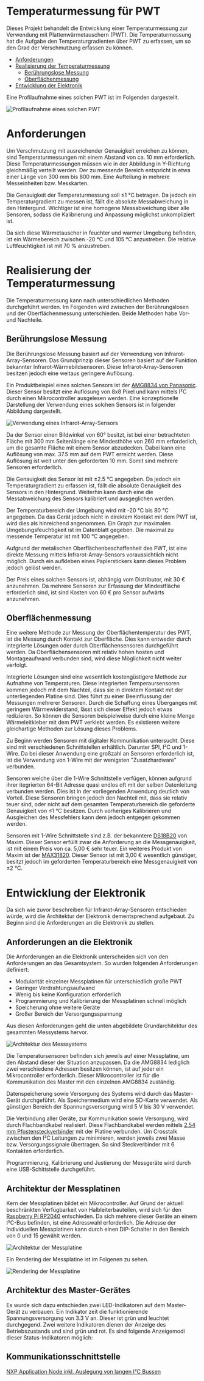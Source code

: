 # Temperaturmessung für PWT
Dieses Projekt behandelt die Entwicklung einer Temperaturmessung zur Verwendung mit Plattenwärmetauschern (PWT). Die Temperaturmessung hat die Aufgabe den Temperaturgradienten über PWT zu erfassen, um so den Grad der Verschmutzung erfassen zu können.

* [Anforderungen](#anforderungen)
* [Realisierung der Temperaturmessung](#realisierung-der-temperaturmessung)
    * [Berührungslose Messung](#berührungslose-messung)
    * [Oberflächenmessung](#oberflächenmessung)
* [Entwicklung der Elektronik](#entwicklung-der-elektronik)

Eine Profilaufnahme eines solchen PWT ist im Folgenden dargestellt.

![Profilaufnahme eines solchen PWT](/doc/img/pwt.jpg)

# Anforderungen
Um Verschmutzung mit ausreichender Genauigkeit erreichen zu können, sind Temperaturmessungen mit einem Abstand von ca. 10 mm erforderlich. Diese Temperaturmessungen müssen wie in der Abbildung in Y-Richtung gleichmäßig verteilt werden. Der zu messende Bereich entspricht in etwa einer Länge von 300 mm bis 800 mm. Eine Aufteilung in mehrere Messeinheiten bzw. Messkarten.

Die Genauigkeit der Temperaturmessung soll ≤1 °C betragen. Da jedoch ein Temperaturgradient zu messen ist, fällt die absolute Messabweichung in den Hintergund. Wichtiger ist eine homogene Messabweichung über alle Sensoren, sodass die Kalibrierung und Anpassung möglichst unkompliziert ist.

Da sich diese Wärmetauscher in feuchter und warmer Umgebung befinden, ist ein Wärmebereich zwischen -20 °C und 105 °C anzustreben. Die relative Luftfeuchtigkeit ist mit 70 % anzustreben.

# Realisierung der Temperaturmessung
Die Temperaturmessung kann nach unterschiedlichen Methoden durchgeführt werden. Im Folgenden wird zwischen der Berührungslosen und der Oberflächenmessung unterschieden. Beide Methoden habe Vor- und Nachteile.

## Berührungslose Messung
Die Berührungslose Messung basiert auf der Verwendung von Infrarot-Array-Sensoren. Das Grundprinzip dieser Sensoren basiert auf der Funktion bekannter Infrarot-Wärmebildsensoren. Diese Infrarot-Array-Sensoren besitzen jedoch eine weitaus geringere Auflösung.

Ein Produktbeispiel eines solchen Sensors ist der [AMG8834 von Panasonic](https://industrial.panasonic.com/cdbs/www-data/pdf/ADI8000/ADI8000C66.pdf). Dieser Sensor besitzt eine Auflösung von 8x8 Pixel und kann mittels I²C durch einen Mikrocontroller ausgelesen werden. Eine konzeptionelle Darstellung der Verwendung eines solchen Sensors ist in folgender Abbildung dargestellt.

![Verwendung eines Infrarot-Array-Sensors](/doc/img/infrarot.png)

Da der Sensor einen Bildwinkel von 60° besitzt, ist bei einer betrachteten Fläche mit 300 mm Seitenlänge eine Mindesthöhe von 260 mm erforderlich, um die gesamte Fläche mit einem Sensor abzudecken. Dabei kann eine Auflösung von max. 37.5 mm auf dem PWT erreicht werden. Diese Auflösung ist weit unter den geforderten 10 mm. Somit sind mehrere Sensoren erforderlich.

Die Genauigkeit des Sensor ist mit ±2.5 °C angegeben. Da jedoch ein Temperaturgradient zu erfassen ist, fällt die absolute Genauigkeit des Sensors in den Hintergrund. Weiterhin kann durch eine die Messabweichung des Sensors kalibriert und ausgeglichen werden.

Der Temperaturbereich der Umgebung wird mit -20 °C bis 80 °C angegeben. Da das Gerät jedoch nicht in direktem Kontakt mit dem PWT ist, wird dies als hinreichend angenommen. Ein Graph zur maximalen Umgebungsfeuchtigkeit ist im Datenblatt gegeben. Die maximal zu messende Temperatur ist mit 100 °C angegeben.

Aufgrund der metalischen Oberflächenbeschaffenheit des PWT, ist eine direkte Messung mittels Infrarot-Array-Sensors voraussichtlich nicht möglich. Durch ein aufkleben eines Papierstickers kann dieses Problem jedoch gelöst werden.

Der Preis eines solchen Sensors ist, abhängig vom Distributor, mit 30 € anzunehmen. Da mehrere Sensoren zur Erfassung der Mindestfläche erforderlich sind, ist sind Kosten von 60 € pro Sensor aufwärts anzunehmen.

## Oberflächenmessung
Eine weitere Methode zur Messung der Oberflächentemperatur des PWT, ist die Messung durch Kontakt zur Oberfläche. Dies kann entweder durch integrierte Lösungen oder durch Oberflächensensoren durchgeführt werden. Da Oberflächensensoren mit relativ hohen hosten und Montageaufwand verbunden sind, wird diese Möglichkeit nicht weiter verfolgt.

Integrierte Lösungen sind eine wesentlich kostengüstigere Methode zur Aufnahme von Temperaturen. Diese integrierten Temperaursensoren kommen jedoch mit dem Nachteil, dass sie in direktem Kontakt mit der unterliegenden Platine sind. Dies führt zu einer Beeinflussung der Messungen mehrerer Sensoren. Durch die Schaffung eines Überganges mit geringem Wärmewiderstand, lässt sich dieser Effekt jedoch etwas redizieren. So können die Sensoren beispielweise durch eine kleine Menge Wärmeleitkleber mit dem PWT verklebt werden. Es existieren weitere gleichartige Methoden zur Lösung dieses Problems.

Zu Beginn werden Sensoren mit digitaler Kommunikation untersucht. Diese sind mit verschiedenen Schnittstellen erhältlich. Darunter SPI, I²C und 1-Wire. Da bei dieser Anwendung eine großzahl an Sensoren erforderlich ist, ist die Verwendung von 1-Wire mit der wenigsten "Zusatzhardware" verbunden.

Sensoren welche über die 1-Wire Schnittstelle verfügen, können aufgrund ihrer itegrierten 64-Bit Adresse quasi endlos oft mit der selben Datenleitung verbunden werden. Dies ist in der vorliegenden Anwendung deutlich von Vorteil. Diese Sensoren bringen jedoch den Nachteil mit, dass sie relativ teuer sind, oder nicht auf dem gesamten Temperaturbereich die geforderte Genauigkeit von ≤1 °C besitzen. Durch vorheriges Kalibrieren und Ausgleichen des Messfehlers kann dem jedoch entgegen gekommen werden.

Sensoren mit 1-Wire Schnittstelle sind z.B. der bekanntere [DS18B20](https://datasheets.maximintegrated.com/en/ds/DS18B20.pdf) von Maxim. Dieser Sensor erfüllt zwar die Anforderung an die Messgenauigkeit, ist mit einem Preis von ca. 5,00 € sehr teuer. Ein weiteres Produkt von Maxim ist der [MAX31820](https://datasheets.maximintegrated.com/en/ds/MAX31820.pdf). Dieser Sensor ist mit 3,00 € wesentlich günstiger, besitzt jedoch im geforderten Temperaturbereich eine Messgenauigkeit von ±2 °C.

# Entwicklung der Elektronik
Da sich wie zuvor beschreiben für Infrarot-Array-Sensoren entschieden würde, wird die Architektur der Elektronik dementsprechend aufgebaut. Zu Beginn sind die Anforderungen an die Elektronik zu stellen.

## Anforderungen an die Elektronik
Die Anforderungen an die Elektronik unterscheiden sich von den Anforderungen an das Gesamtsystem. So wurden folgenden Anforderungen definiert:
* Modularität einzelner Messplatinen für unterschiedlich große PWT
* Geringer Verdrahtungsaufwand
* Wenig bis keine Konfiguration erforderlich
* Programmierung und Kalibrierung der Messplatinen schnell möglich
* Speicherung ohne weitere Geräte
* Großer Bereich der Versorgungsspannung

Aus diesen Anforderungen geht die unten abgebildete Grundarchitektur des gesammten Messystems hervor.

![Architektur des Messsystems](/doc/img/arch_system.png)

Die Temperatursensoren befinden sich jeweils auf einer Messplatine, um den Abstand dieser der Situation anzupassen. Da die AMG8834 lediglich zwei verschiedene Adressen besitzen können, ist auf jeder ein Mikrocontroller erforderlich. Dieser Mikrocontroller ist für die Kommunikation des Master mit den einzelnen AMG8834 zuständig.

Datenspeicherung sowie Versorgung des Systems wird durch das Master-Gerät durchgeführt. Als Speichermedium wird eine SD-Karte verwendet. Als günstigen Bereich der Spannungsversorgung wird 5 V bis 30 V verwendet.

Die Verbindung aller Geräte, zur Kommunikation sowie Versorgung, wird durch Flachbandkabel realisiert. Diese Flachbandkabel werden mittels [2.54 mm Pfostensteckverbinder](https://www.samtec.com/products/tst-103-01-g-d) mit der Platine verbunden. Um Crosstalk zwischen den I²C Leitungen zu minimieren, werden jeweils zwei Masse bzw. Versorgungssignale übertragen. So sind Steckverbinder mit 6 Kontakten erforderlich.

Programmierung, Kalibrierung und Justierung der Messgeräte wird durch eine USB-Schittstelle durchgeführt.

## Architektur der Messplatinen
Kern der Messplatinen bildet ein Mikrocontroller. Auf Grund der aktuell beschränkten Verfügbarkeit von Halbleiterbauteilen, wird sich für den [Raspberry Pi RP2040](https://datasheets.raspberrypi.com/rp2040/rp2040-datasheet.pdf) entschieden.
Da sich mehrere dieser Geräte an einem I²C-Bus befinden, ist eine Adresswahl erforderlich. Die Adresse der Individuellen Messplatinen kann durch einen DIP-Schalter in den Bereich von 0 und 15 gewählt werden.

![Architektur der Messplatine](/doc/img/arch_messplatine.png)

Ein Rendering der Messplatine ist im Folgenen zu sehen.

![Rendering der Messplatine](/doc/img/pcb.png)


## Architektur des Master-Gerätes
Es wurde sich dazu entschieden zwei LED-Indikatoren auf dem Master-Gerät zu verbauen. Ein Indikator zeit die funktionierende Spannungsversorgung von 3.3 V an. Dieser ist grün und leuchtet durchgegend. Zwei weitere Indikatoren dienen der Anzeige des Betriebszustands und sind grün und rot. Es sind folgende Anzeigemodi dieser Status-Indikatoren möglich:

## Kommunikationsschnittstelle
[NXP Application Node inkl. Auslegung von langen I²C Bussen](https://www.nxp.com/docs/en/user-guide/UM10204.pdf)
